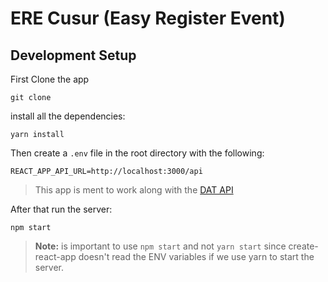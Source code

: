 # ERE Cusur (Easy Register Event)

## Development Setup

First Clone the app

```
git clone
```

install all the dependencies:

```
yarn install
```

Then create a `.env` file in the root directory with the following:

```
REACT_APP_API_URL=http://localhost:3000/api
```
> This app is ment to work along with the [DAT API](https://github.com/Cusur2k18/event-contro-base)


After that run the server:

```
npm start
```
> __Note:__ is important to use `npm start` and not `yarn start` since create-react-app doesn't read the ENV variables if we use yarn to start the server.
